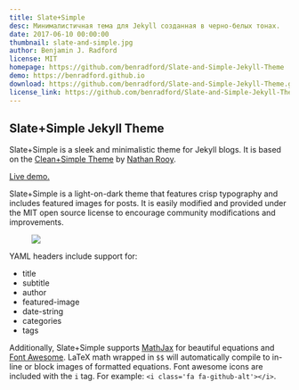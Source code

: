 ```yaml
---
title: Slate+Simple
desc: Минималистичная тема для Jekyll созданная в черно-белых тонах.
date: 2017-06-10 00:00:00
thumbnail: slate-and-simple.jpg
author: Benjamin J. Radford
license: MIT
homepage: https://github.com/benradford/Slate-and-Simple-Jekyll-Theme
demo: https://benradford.github.io
download: https://github.com/benradford/Slate-and-Simple-Jekyll-Theme.git
license_link: https://github.com/benradford/Slate-and-Simple-Jekyll-Theme/LICENSE
---
```

## Slate+Simple Jekyll Theme

Slate+Simple is a sleek and minimalistic theme for Jekyll blogs. It is based on the [Clean+Simple Theme](https://github.com/nathanrooy/Clean-and-Simple-Jekyll-Theme) by [Nathan Rooy](https://nathanrooy.github.io). 

[Live demo.](https://benradford.github.io)

Slate+Simple is a light-on-dark theme that features crisp typography and includes featured images for posts. It is easily modified and provided under the MIT open source license to encourage community modifications and improvements. 

<figure>
<img src="https://github.com/benradford/Slate-and-Simple-Jekyll-Theme/blob/master/slate+simple_screenshot.png?raw=true">
</figure>

YAML headers include support for:

* title
* subtitle
* author
* featured-image
* date-string
* categories
* tags

Additionally, Slate+Simple supports [MathJax](https://www.mathjax.org) for beautiful equations and [Font Awesome](http://fontawesome.io/icons/). LaTeX math wrapped in `$$` will automatically compile to in-line or block images of formatted equations. Font awesome icons are included with the `i` tag. For example: `<i class='fa fa-github-alt'></i>`.


